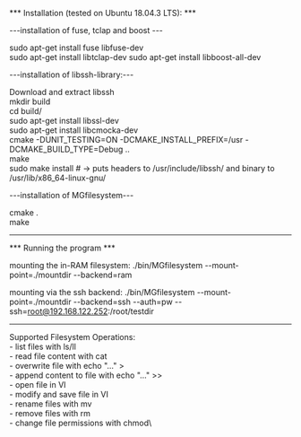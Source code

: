 *** Installation (tested on Ubuntu 18.04.3 LTS): ***

---installation of fuse, tclap and boost ---

sudo apt-get install fuse libfuse-dev\
sudo apt-get install libtclap-dev
sudo apt-get install libboost-all-dev

---installation of libssh-library:---

Download and extract libssh\
mkdir build\
cd build/\
sudo apt-get install libssl-dev\
sudo apt-get install libcmocka-dev\
cmake -DUNIT_TESTING=ON -DCMAKE_INSTALL_PREFIX=/usr -DCMAKE_BUILD_TYPE=Debug ..\
make\
sudo make install # -> puts headers to /usr/include/libssh/ and binary to /usr/lib/x86_64-linux-gnu/

---installation of MGfilesystem---

cmake .\
make

****************************************************

*** Running the program ***

mounting the in-RAM filesystem:
./bin/MGfilesystem --mount-point=./mountdir --backend=ram

mounting via the ssh backend:
./bin/MGfilesystem --mount-point=./mountdir --backend=ssh --auth=pw --ssh=root@192.168.122.252:/root/testdir


****************************************************


Supported Filesystem Operations:\
    - list files with ls/ll\
    - read file content with cat\
    - overwrite file with echo "..." > \
    - append content to file with echo "..." >> \
    - open file in VI\
    - modify and save file in VI\
    - rename files with mv\
    - remove files with rm\
    - change file permissions with chmod\

